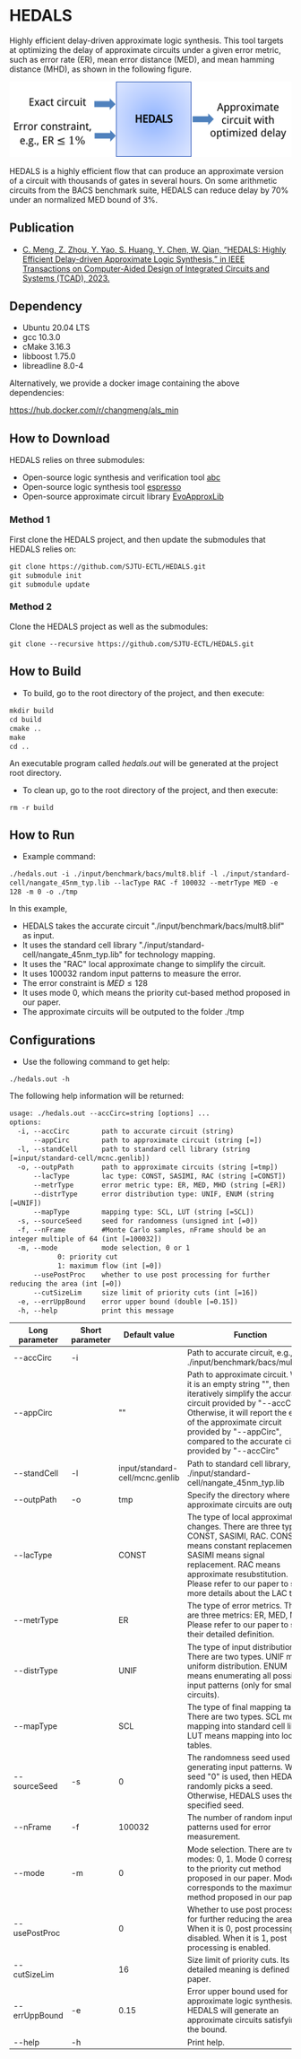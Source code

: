 # HEDALS

Highly efficient delay-driven approximate logic synthesis.
This tool targets at optimizing the delay of approximate circuits under a given error metric, such as error rate (ER), mean error distance (MED), and mean hamming distance (MHD), as shown in the following figure.

<img src="images/ALS.png" alt="ALS" style="zoom: 50%;" />

HEDALS is a highly efficient flow that can produce an approximate version of a circuit with thousands of gates in several hours.
On some arithmetic circuits from the BACS benchmark suite, HEDALS can reduce delay by 70% under an normalized MED bound of 3%.

## Publication

* [C. Meng, Z. Zhou, Y. Yao, S. Huang, Y. Chen, W. Qian, “HEDALS: Highly Efficient Delay-driven Approximate Logic Synthesis,” in IEEE Transactions on Computer-Aided Design of Integrated Circuits and Systems (TCAD), 2023.](https://ieeexplore.ieee.org/document/10104162)


## Dependency 

- Ubuntu 20.04 LTS
- gcc 10.3.0
- cMake 3.16.3
- libboost 1.75.0
- libreadline 8.0-4

Alternatively, we provide a docker image containing the above dependencies:

https://hub.docker.com/r/changmeng/als_min

## How to Download

HEDALS relies on three submodules:

- Open-source logic synthesis and verification tool [abc](https://github.com/changmg/abc/tree/f1b64be84071a431eac9871f8cdc71bc912fd75a)
- Open-source logic synthesis tool [espresso](https://github.com/changmg/espresso/tree/71e028a63f5b37814ef4bd6f7cdd602537d4c4ce)
- Open-source approximate circuit library [EvoApproxLib](https://github.com/changmg/evoapproxlib/tree/d8a5820613573dddbe474a440d3a0ff7ce1f7fd9)

### Method 1

First clone the HEDALS project, and then update the submodules that HEDALS relies on:

```shell
git clone https://github.com/SJTU-ECTL/HEDALS.git
git submodule init
git submodule update
```

### Method 2

Clone the HEDALS project as well as the submodules: 

```shell
git clone --recursive https://github.com/SJTU-ECTL/HEDALS.git
```

## How to Build 

- To build, go to the root directory of the project, and then execute:

```shell
mkdir build
cd build
cmake ..
make
cd ..
```

An executable program called *hedals.out* will be generated at the project root directory.

- To clean up, go to the root directory of the project, and then execute:

```shell
rm -r build
```

## How to Run

- Example command:

```shell
./hedals.out -i ./input/benchmark/bacs/mult8.blif -l ./input/standard-cell/nangate_45nm_typ.lib --lacType RAC -f 100032 --metrType MED -e 128 -m 0 -o ./tmp
```

In this example,

- HEDALS takes the accurate circuit "./input/benchmark/bacs/mult8.blif" as input. 
- It uses the standard cell library "./input/standard-cell/nangate_45nm_typ.lib" for technology mapping. 
- It uses the "RAC" local approximate change to simplify the circuit.
- It uses 100032 random input patterns to measure the error.
- The error constraint is $MED \le 128$
- It uses mode 0, which means the priority cut-based method proposed in our paper.
- The approximate circuits will be outputed to the folder ./tmp

## Configurations

- Use the following command to get help:

```shell
./hedals.out -h
```

The following help information will be returned:

```shell
usage: ./hedals.out --accCirc=string [options] ... 
options:
  -i, --accCirc        path to accurate circuit (string)
      --appCirc        path to approximate circuit (string [=])
  -l, --standCell      path to standard cell library (string [=input/standard-cell/mcnc.genlib])
  -o, --outpPath       path to approximate circuits (string [=tmp])
      --lacType        lac type: CONST, SASIMI, RAC (string [=CONST])
      --metrType       error metric type: ER, MED, MHD (string [=ER])
      --distrType      error distribution type: UNIF, ENUM (string [=UNIF])
      --mapType        mapping type: SCL, LUT (string [=SCL])
  -s, --sourceSeed     seed for randomness (unsigned int [=0])
  -f, --nFrame         #Monte Carlo samples, nFrame should be an integer multiple of 64 (int [=100032])
  -m, --mode           mode selection, 0 or 1
			0: priority cut
			1: maximum flow (int [=0])
      --usePostProc    whether to use post processing for further reducing the area (int [=0])
      --cutSizeLim     size limit of priority cuts (int [=16])
  -e, --errUppBound    error upper bound (double [=0.15])
  -h, --help           print this message
```

| Long parameter | Short parameter | Default value                   | Function                                                     |
| -------------- | --------------- | ------------------------------- | ------------------------------------------------------------ |
| --accCirc      | -i              |                                 | Path to accurate circuit, e.g., ./input/benchmark/bacs/mult8.blif |
| --appCirc      |                 | ""                              | Path to approximate circuit. When it is an empty string "", then it will iteratively simplify the accurate circuit provided by "--accCirc". Otherwise, it will report the error of the approximate circuit provided by "--appCirc", compared to the accurate circuit provided by "--accCirc" |
| --standCell    | -l              | input/standard-cell/mcnc.genlib | Path to standard cell library, e.g., ./input/standard-cell/nangate_45nm_typ.lib |
| --outpPath     | -o              | tmp                             | Specify the directory where the approximate circuits are outputed. |
| --lacType      |                 | CONST                           | The type of local approximate changes. There are three types: CONST, SASIMI, RAC. CONST means constant replacement. SASIMI means signal replacement. RAC means approximate resubstitution. Please refer to our paper to see more details about the LAC type. |
| --metrType     |                 | ER                              | The type of error metrics. There are three metrics: ER, MED,  MHD. Please refer to our paper to see their detailed definition. |
| --distrType    |                 | UNIF                            | The type of input distribution. There are two types. UNIF means uniform distribution. ENUM means  enumerating all possible input patterns (only for small circuits). |
| --mapType      |                 | SCL                             | The type of final mapping target. There are two types. SCL means mapping into standard cell library. LUT means mapping into look up tables. |
| --sourceSeed   | -s              | 0                               | The randomness seed used for generating input patterns. When seed "0" is used, then HEDALS randomly picks a seed. Otherwise, HEDALS uses the specified seed. |
| --nFrame       | -f              | 100032                          | The number of random input patterns used for error measurement. |
| --mode         | -m              | 0                               | Mode selection. There are two modes: 0, 1. Mode 0 corresponds to the priority cut method proposed in our paper. Mode 1 corresponds to the maximum flow method proposed in our paper. |
| --usePostProc  |                 | 0                               | Whether to use post processing for further reducing the area. When it is 0, post processing is disabled. When it is 1, post processing is enabled. |
| --cutSizeLim   |                 | 16                              | Size limit of priority cuts. Its detailed meaning is defined in our paper. |
| --errUppBound  | -e              | 0.15                            | Error upper bound used for approximate logic synthesis. HEDALS will generate an approximate circuits satisfying the bound. |
| --help         | -h              |                                 | Print help.                                                  |

